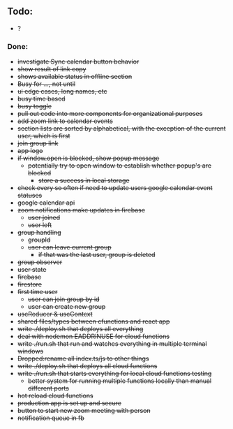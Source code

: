 ## Todo:

- ?

### Done:

- ~~investigate Sync calendar button behavior~~
- ~~show result of link copy~~
- ~~shows available status in offline section~~
- ~~Busy for ..., not until~~
- ~~ui edge cases, long names, etc~~
- ~~busy time based~~
- ~~busy toggle~~
- ~~pull out code into more components for organizational purposes~~
- ~~add zoom link to calendar events~~
- ~~section lists are sorted by alphabetical, with the exception of the current user, which is first~~
- ~~join group link~~
- ~~app logo~~
- ~~if window.open is blocked, show popup message~~
  - ~~potentially try to open window to establish whether popup's are blocked~~
    - ~~store a success in local storage~~
- ~~check every so often if need to update users google calendar event statuses~~
- ~~google calendar api~~
- ~~zoom notifications make updates in firebase~~
  - ~~user joined~~
  - ~~user left~~
- ~~group handling~~
  - ~~groupId~~
  - ~~user can leave current group~~
    - ~~if that was the last user, group is deleted~~
- ~~group observer~~
- ~~user state~~
- ~~firebase~~
- ~~firestore~~
- ~~first time user~~
  - ~~user can join group by id~~
  - ~~user can create new group~~
- ~~useReducer & useContext~~
- ~~shared files/types between cfunctions and react app~~
- ~~write ./deploy.sh that deploys all everything~~
- ~~deal with nodemon EADDRINUSE for cloud functions~~
- ~~write ./run.sh that run and watches everything in multiple terminal windows~~
- ~~Dropped:rename all index.ts/js to other things~~
- ~~write ./deploy.sh that deploys all cloud functions~~
- ~~write ./run.sh that starts everything for local cloud functions testing~~
  - ~~better system for running multiple functions locally than manual different ports~~
- ~~hot reload cloud functions~~
- ~~production app is set up and secure~~
- ~~button to start new zoom meeting with person~~
- ~~notification queue in fb~~
